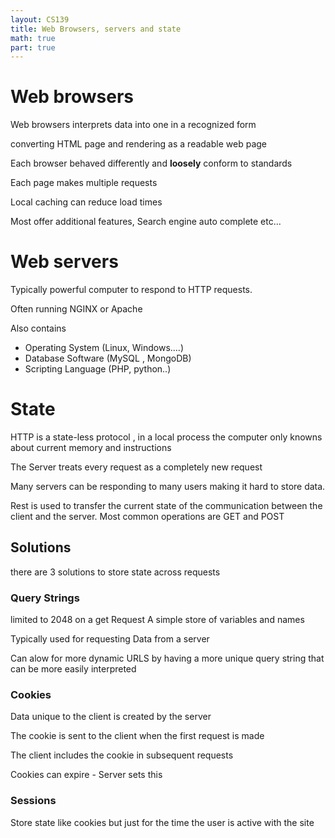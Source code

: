 ```yaml
---
layout: CS139
title: Web Browsers, servers and state
math: true
part: true
---
```


# Web browsers
Web browsers interprets data into one in a recognized form

converting HTML page and rendering as a readable web page

Each browser behaved differently and __loosely__ conform to standards

Each page makes multiple requests

Local caching can reduce load times

Most offer additional features, Search engine auto complete etc...

# Web servers

Typically powerful computer to respond to HTTP requests.

Often running NGINX or Apache

Also contains
* Operating System (Linux, Windows....)
* Database Software (MySQL , MongoDB)
* Scripting Language (PHP, python..)

# State
HTTP is a state-less protocol , in a local process the computer only knowns about current memory and instructions

The Server treats every request as a completely new request

Many servers can be responding to many users making it hard to store data.

Rest is used to transfer the current state of the communication between the client and the server. Most common operations are GET and POST

## Solutions
there are 3 solutions to store state across requests

### Query Strings
limited to 2048 on a get Request
A simple store of variables and names

Typically used for requesting Data from a server

Can alow for more dynamic URLS by having a more unique query string that can 
be more easily interpreted

### Cookies

Data unique to the client is created by the server

The cookie is sent to the client when the first request is made

The client includes the cookie in subsequent requests

Cookies can expire - Server sets this

### Sessions

Store state like cookies but just for the time the user is active with the site





